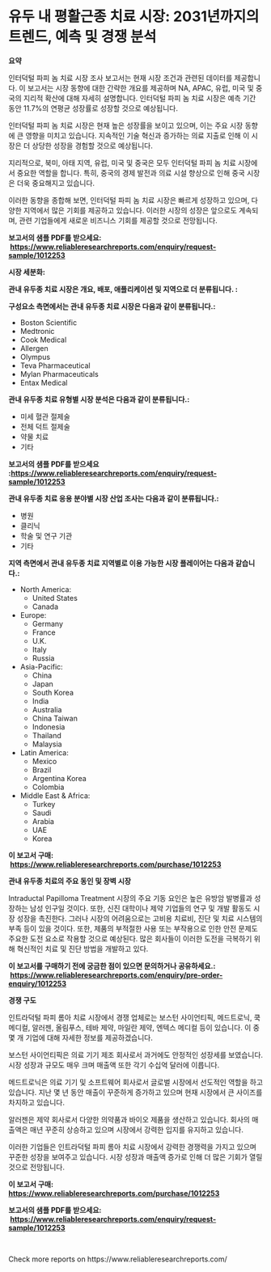 <p><h1>유두 내 평활근종 치료 시장: 2031년까지의 트렌드, 예측 및 경쟁 분석</h1></p><p><strong>요약</strong></p>
<p><p>인터덕털 파피 놈 치료 시장 조사 보고서는 현재 시장 조건과 관련된 데이터를 제공합니다. 이 보고서는 시장 동향에 대한 간략한 개요를 제공하며 NA, APAC, 유럽, 미국 및 중국의 지리적 확산에 대해 자세히 설명합니다. 인터덕털 파피 놈 치료 시장은 예측 기간 동안 11.7%의 연평균 성장률로 성장할 것으로 예상됩니다. </p><p>인터덕털 파피 놈 치료 시장은 현재 높은 성장률을 보이고 있으며, 이는 주요 시장 동향에 큰 영향을 미치고 있습니다. 지속적인 기술 혁신과 증가하는 의료 지출로 인해 이 시장은 더 상당한 성장을 경험할 것으로 예상됩니다.</p><p>지리적으로, 북미, 아태 지역, 유럽, 미국 및 중국은 모두 인터덕털 파피 놈 치료 시장에서 중요한 역할을 합니다. 특히, 중국의 경제 발전과 의료 시설 향상으로 인해 중국 시장은 더욱 중요해지고 있습니다.</p><p>이러한 동향을 종합해 보면, 인터덕털 파피 놈 치료 시장은 빠르게 성장하고 있으며, 다양한 지역에서 많은 기회를 제공하고 있습니다. 이러한 시장의 성장은 앞으로도 계속되며, 관련 기업들에게 새로운 비즈니스 기회를 제공할 것으로 전망됩니다.</p></p>
<p><strong>보고서의 샘플 PDF를 받으세요: &nbsp;<a href="https://www.reliableresearchreports.com/enquiry/request-sample/1012253">https://www.reliableresearchreports.com/enquiry/request-sample/1012253</a></strong></p>
<p><strong>시장 세분화:</strong></p>
<p><strong> 관내 유두종 치료 시장은 개요, 배포, 애플리케이션 및 지역으로 더 분류됩니다. :</strong></p>
<p><strong>구성요소 측면에서는 관내 유두종 치료 시장은 다음과 같이 분류됩니다.:</strong></p>
<p><ul><li>Boston Scientific</li><li>Medtronic</li><li>Cook Medical</li><li>Allergen</li><li>Olympus</li><li>Teva Pharmaceutical</li><li>Mylan Pharmaceuticals</li><li>Entax Medical</li></ul></p>
<p><strong> 관내 유두종 치료 유형별 시장 분석은 다음과 같이 분류됩니다.:</strong></p>
<p><ul><li>미세 혈관 절제술</li><li>전체 덕트 절제술</li><li>약물 치료</li><li>기타</li></ul></p>
<p><strong>보고서의 샘플 PDF를 받으세요 :<a href="https://www.reliableresearchreports.com/enquiry/request-sample/1012253">https://www.reliableresearchreports.com/enquiry/request-sample/1012253</a></strong></p>
<p><strong> 관내 유두종 치료 응용 분야별 시장 산업 조사는 다음과 같이 분류됩니다.:</strong></p>
<p><ul><li>병원</li><li>클리닉</li><li>학술 및 연구 기관</li><li>기타</li></ul></p>
<p><strong>지역 측면에서 관내 유두종 치료 지역별로 이용 가능한 시장 플레이어는 다음과 같습니다.:</strong></p>
<p><ul>
    <li>
        North America:
        <ul>
            <li>United States</li>
            <li>Canada</li>
        </ul>
    </li>
    <li>
        Europe:
        <ul>
            <li>Germany</li>
            <li>France</li>
            <li>U.K.</li>
            <li>Italy</li>
            <li>Russia</li>
        </ul>
    </li>
    <li>
        Asia-Pacific:
        <ul>
            <li>China</li>
            <li>Japan</li>
            <li>South Korea</li>
            <li>India</li>
            <li>Australia</li>
            <li>China Taiwan</li>
            <li>Indonesia</li>
            <li>Thailand</li>
            <li>Malaysia</li>
        </ul>
    </li>
    <li>
        Latin America:
        <ul>
            <li>Mexico</li>
            <li>Brazil</li>
            <li>Argentina Korea</li>
            <li>Colombia</li>
        </ul>
    </li>
    <li>
        Middle East & Africa:
        <ul>
            <li>Turkey</li>
            <li>Saudi</li>
            <li>Arabia</li>
            <li>UAE</li>
            <li>Korea</li>
        </ul>
    </li>
    </ul></p>
<p><strong>이 보고서 구매: &nbsp;<a href="https://www.reliableresearchreports.com/purchase/1012253">https://www.reliableresearchreports.com/purchase/1012253</a></strong></p>
<p><strong>관내 유두종 치료의 주요 동인 및 장벽 시장</strong></p>
<p><p>Intraductal Papilloma Treatment 시장의 주요 기동 요인은 높은 유방암 발병률과 성장하는 남성 인구일 것이다. 또한, 신진 대학이나 제약 기업들의 연구 및 개발 활동도 시장 성장을 촉진한다. 그러나 시장의 어려움으로는 고비용 치료비, 진단 및 치료 시스템의 부족 등이 있을 것이다. 또한, 제품의 부적절한 사용 또는 부작용으로 인한 안전 문제도 주요한 도전 요소로 작용할 것으로 예상된다. 많은 회사들이 이러한 도전을 극복하기 위해 혁신적인 치료 및 진단 방법을 개발하고 있다.</p></p>
<p><strong>이 보고서를 구매하기 전에 궁금한 점이 있으면 문의하거나 공유하세요.: &nbsp;<a href="https://www.reliableresearchreports.com/enquiry/pre-order-enquiry/1012253">https://www.reliableresearchreports.com/enquiry/pre-order-enquiry/1012253</a></strong></p>
<p><strong>경쟁 구도</strong></p>
<p><p>인트라덕털 파피 롬아 치료 시장에서 경쟁 업체로는 보스턴 사이언티픽, 메드트로닉, 쿡 메디컬, 알러젠, 올림푸스, 테바 제약, 마일란 제약, 엔텍스 메디컬 등이 있습니다. 이 중 몇 개 기업에 대해 자세한 정보를 제공하겠습니다.</p><p>보스턴 사이언티픽은 의료 기기 제조 회사로서 과거에도 안정적인 성장세를 보였습니다. 시장 성장과 규모도 매우 크며 매출액 또한 각기 수십억 달러에 이릅니다.</p><p>메드트로닉은 의료 기기 및 소프트웨어 회사로서 글로벌 시장에서 선도적인 역할을 하고 있습니다. 지난 몇 년 동안 매출이 꾸준하게 증가하고 있으며 현재 시장에서 큰 사이즈를 차지하고 있습니다.</p><p>알러젠은 제약 회사로서 다양한 의약품과 바이오 제품을 생산하고 있습니다. 회사의 매출액은 매년 꾸준히 상승하고 있으며 시장에서 강력한 입지를 유지하고 있습니다.</p><p>이러한 기업들은 인트라덕털 파피 롬아 치료 시장에서 강력한 경쟁력을 가지고 있으며 꾸준한 성장을 보여주고 있습니다. 시장 성장과 매출액 증가로 인해 더 많은 기회가 열릴 것으로 전망됩니다.</p></p>
<p><strong>이 보고서 구매: &nbsp; <a href="https://www.reliableresearchreports.com/purchase/1012253">https://www.reliableresearchreports.com/purchase/1012253</a></strong></p>
<p><strong>보고서의 샘플 PDF를 받으세요: &nbsp;<a href="https://www.reliableresearchreports.com/enquiry/request-sample/1012253">https://www.reliableresearchreports.com/enquiry/request-sample/1012253</a></strong><strong></strong></p>
<p>&nbsp;</p>
<p>Check more reports on https://www.reliableresearchreports.com/</p>